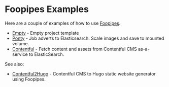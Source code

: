 # Foopipes Examples #
Here are a couple of examples of how to use [Foopipes](https://foopipes.com).

* [Empty](Empty/Readme.md) - Empty project template
* [Ponty](Ponty/Readme.md) - Job adverts to Elasticsearch. Scale images and save to mounted volume.
* [Contentful](Contentful/Readme.md) - Fetch content and assets from Contentful CMS as-a-service to ElasticSearch.

See also:
* [Contentful2Hugo](https://github.com/AreteraAB/Contentful2Hugo) - Contentful CMS to Hugo static website generator using Foopipes.


